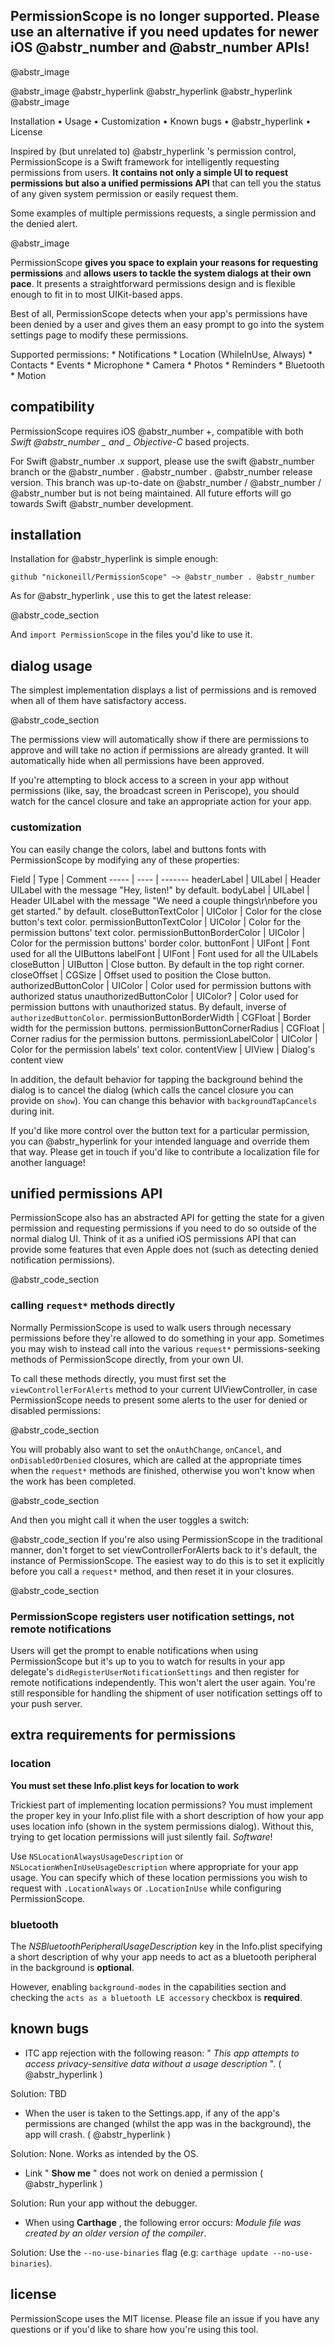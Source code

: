## PermissionScope is no longer supported. Please use an alternative if you need updates for newer iOS @abstr_number and @abstr_number APIs!

@abstr_image 

@abstr_image @abstr_hyperlink @abstr_hyperlink @abstr_hyperlink @abstr_image 

Installation • Usage • Customization • Known bugs • @abstr_hyperlink • License 

Inspired by (but unrelated to) @abstr_hyperlink 's permission control, PermissionScope is a Swift framework for intelligently requesting permissions from users. **It contains not only a simple UI to request permissions but also a unified permissions API** that can tell you the status of any given system permission or easily request them.

Some examples of multiple permissions requests, a single permission and the denied alert.

@abstr_image 

PermissionScope **gives you space to explain your reasons for requesting permissions** and **allows users to tackle the system dialogs at their own pace**. It presents a straightforward permissions design and is flexible enough to fit in to most UIKit-based apps.

Best of all, PermissionScope detects when your app's permissions have been denied by a user and gives them an easy prompt to go into the system settings page to modify these permissions.

Supported permissions: * Notifications * Location (WhileInUse, Always) * Contacts * Events * Microphone * Camera * Photos * Reminders * Bluetooth * Motion

## compatibility

PermissionScope requires iOS @abstr_number +, compatible with both **Swift @abstr_number _* and *_ Objective-C** based projects.

For Swift @abstr_number .x support, please use the swift @abstr_number branch or the @abstr_number . @abstr_number . @abstr_number release version. This branch was up-to-date on @abstr_number / @abstr_number / @abstr_number but is not being maintained. All future efforts will go towards Swift @abstr_number development.

## installation

Installation for @abstr_hyperlink is simple enough:

`github "nickoneill/PermissionScope" ~> @abstr_number . @abstr_number`

As for @abstr_hyperlink , use this to get the latest release:

@abstr_code_section 

And `import PermissionScope` in the files you'd like to use it.

## dialog usage

The simplest implementation displays a list of permissions and is removed when all of them have satisfactory access.

@abstr_code_section 

The permissions view will automatically show if there are permissions to approve and will take no action if permissions are already granted. It will automatically hide when all permissions have been approved.

If you're attempting to block access to a screen in your app without permissions (like, say, the broadcast screen in Periscope), you should watch for the cancel closure and take an appropriate action for your app.

### customization

You can easily change the colors, label and buttons fonts with PermissionScope by modifying any of these properties:

Field | Type | Comment \----- | ---- | ------- headerLabel | UILabel | Header UILabel with the message "Hey, listen!" by default. bodyLabel | UILabel | Header UILabel with the message "We need a couple things\r\nbefore you get started." by default. closeButtonTextColor | UIColor | Color for the close button's text color. permissionButtonTextColor | UIColor | Color for the permission buttons' text color. permissionButtonBorderColor | UIColor | Color for the permission buttons' border color. buttonFont | UIFont | Font used for all the UIButtons labelFont | UIFont | Font used for all the UILabels closeButton | UIButton | Close button. By default in the top right corner. closeOffset | CGSize | Offset used to position the Close button. authorizedButtonColor | UIColor | Color used for permission buttons with authorized status unauthorizedButtonColor | UIColor? | Color used for permission buttons with unauthorized status. By default, inverse of `authorizedButtonColor`. permissionButtonΒorderWidth | CGFloat | Border width for the permission buttons. permissionButtonCornerRadius | CGFloat | Corner radius for the permission buttons. permissionLabelColor | UIColor | Color for the permission labels' text color. contentView | UIView | Dialog's content view

In addition, the default behavior for tapping the background behind the dialog is to cancel the dialog (which calls the cancel closure you can provide on `show`). You can change this behavior with `backgroundTapCancels` during init.

If you'd like more control over the button text for a particular permission, you can @abstr_hyperlink for your intended language and override them that way. Please get in touch if you'd like to contribute a localization file for another language!

## unified permissions API

PermissionScope also has an abstracted API for getting the state for a given permission and requesting permissions if you need to do so outside of the normal dialog UI. Think of it as a unified iOS permissions API that can provide some features that even Apple does not (such as detecting denied notification permissions).

@abstr_code_section 

### calling `request*` methods directly

Normally PermissionScope is used to walk users through necessary permissions before they're allowed to do something in your app. Sometimes you may wish to instead call into the various `request*` permissions-seeking methods of PermissionScope directly, from your own UI.

To call these methods directly, you must first set the `viewControllerForAlerts` method to your current UIViewController, in case PermissionScope needs to present some alerts to the user for denied or disabled permissions:

@abstr_code_section 

You will probably also want to set the `onAuthChange`, `onCancel`, and `onDisabledOrDenied` closures, which are called at the appropriate times when the `request*` methods are finished, otherwise you won't know when the work has been completed.

@abstr_code_section 

And then you might call it when the user toggles a switch:

@abstr_code_section If you're also using PermissionScope in the traditional manner, don't forget to set viewControllerForAlerts back to it's default, the instance of PermissionScope. The easiest way to do this is to set it explicitly before you call a `request*` method, and then reset it in your closures.

@abstr_code_section 

### PermissionScope registers user notification settings, not remote notifications

Users will get the prompt to enable notifications when using PermissionScope but it's up to you to watch for results in your app delegate's `didRegisterUserNotificationSettings` and then register for remote notifications independently. This won't alert the user again. You're still responsible for handling the shipment of user notification settings off to your push server.

## extra requirements for permissions

### location

**You must set these Info.plist keys for location to work**

Trickiest part of implementing location permissions? You must implement the proper key in your Info.plist file with a short description of how your app uses location info (shown in the system permissions dialog). Without this, trying to get location permissions will just silently fail. _Software_!

Use `NSLocationAlwaysUsageDescription` or `NSLocationWhenInUseUsageDescription` where appropriate for your app usage. You can specify which of these location permissions you wish to request with `.LocationAlways` or `.LocationInUse` while configuring PermissionScope.

### bluetooth

The _NSBluetoothPeripheralUsageDescription_ key in the Info.plist specifying a short description of why your app needs to act as a bluetooth peripheral in the background is **optional**.

However, enabling `background-modes` in the capabilities section and checking the `acts as a bluetooth LE accessory` checkbox is **required**.

## known bugs

  * ITC app rejection with the following reason: " _This app attempts to access privacy-sensitive data without a usage description_ ". ( @abstr_hyperlink )



Solution: TBD

  * When the user is taken to the Settings.app, if any of the app's permissions are changed (whilst the app was in the background), the app will crash. ( @abstr_hyperlink )



Solution: None. Works as intended by the OS.

  * Link " **Show me** " does not work on denied a permission ( @abstr_hyperlink )



Solution: Run your app without the debugger.

  * When using **Carthage** , the following error occurs: _Module file was created by an older version of the compiler_.



Solution: Use the `--no-use-binaries` flag (e.g: `carthage update --no-use-binaries`).

## license

PermissionScope uses the MIT license. Please file an issue if you have any questions or if you'd like to share how you're using this tool.
